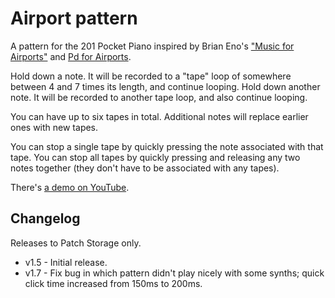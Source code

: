 # Airport pattern

A pattern for the 201 Pocket Piano inspired by Brian Eno's
["Music for Airports"](https://en.wikipedia.org/wiki/Ambient_1:_Music_for_Airports)
and
[Pd for Airports](https://www.youtube.com/watch?v=7sTrn39TT7k).

Hold down a note. It will be recorded to a "tape" loop of somewhere between
4 and 7 times its length, and continue looping. Hold down another note.
It will be recorded to another tape loop, and also continue looping.

You can have up to six tapes in total. Additional notes will replace earlier
ones with new tapes.

You can stop a single tape by quickly pressing the note associated with
that tape. You can stop all tapes by quickly pressing and releasing
any two notes together (they don't have to be associated with any tapes).

There's [a demo on YouTube](https://www.youtube.com/watch?v=e4wtMvePMdU).

## Changelog

Releases to Patch Storage only.

* v1.5 - Initial release.
* v1.7 - Fix bug in which pattern didn't play nicely with some synths;
quick click time increased from 150ms to 200ms.
